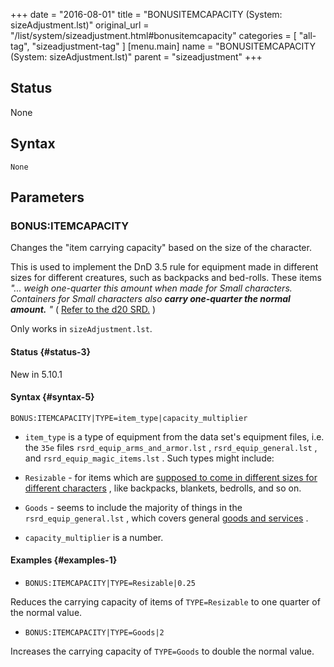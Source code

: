 +++
date = "2016-08-01"
title = "BONUSITEMCAPACITY (System: sizeAdjustment.lst)"
original_url = "/list/system/sizeadjustment.html#bonusitemcapacity"
categories = [ "all-tag", "sizeadjustment-tag" ]
[menu.main]
    name = "BONUSITEMCAPACITY (System: sizeAdjustment.lst)"
    parent = "sizeadjustment"
+++

## Status

None

## Syntax

`None`

## Parameters




<span id="bonusitemcapacity"></span>

### BONUS:ITEMCAPACITY

Changes the "item carrying capacity" based on the size of the character.

This is used to implement the DnD 3.5 rule for equipment made in
different sizes for different creatures, such as backpacks and
bed-rolls. These items *"... weigh one-quarter this amount when made for
Small characters. Containers for Small characters also **carry
one-quarter the normal amount.** "* ( [Refer to the d20
SRD.](http://www.d20srd.org/srd/equipment/goodsAndServices.htm#adventuringGear)
)

Only works in `sizeAdjustment.lst`.

#### Status {#status-3}

New in 5.10.1

#### Syntax {#syntax-5}

`BONUS:ITEMCAPACITY|TYPE=item_type|capacity_multiplier`

-   `item_type` is a type of equipment from the data set's equipment
    files, i.e. the `35e` files `rsrd_equip_arms_and_armor.lst` ,
    `rsrd_equip_general.lst` , and `rsrd_equip_magic_items.lst` . Such
    types might include:
-   `Resizable` - for items which are [supposed to come in different
    sizes for different
    characters](http://www.d20srd.org/srd/equipment/goodsAndServices.htm#adventuringGear)
    , like backpacks, blankets, bedrolls, and so on.
-   `Goods` - seems to include the majority of things in the
    `rsrd_equip_general.lst` , which covers general [goods and
    services](http://www.d20srd.org/srd/equipment/goodsAndServices.htm#adventuringGear) .

-   `capacity_multiplier` is a number.

#### Examples {#examples-1}

-   `BONUS:ITEMCAPACITY|TYPE=Resizable|0.25`

Reduces the carrying capacity of items of `TYPE=Resizable` to one
quarter of the normal value.

-   `BONUS:ITEMCAPACITY|TYPE=Goods|2`

Increases the carrying capacity of `TYPE=Goods` to double the normal
value.

